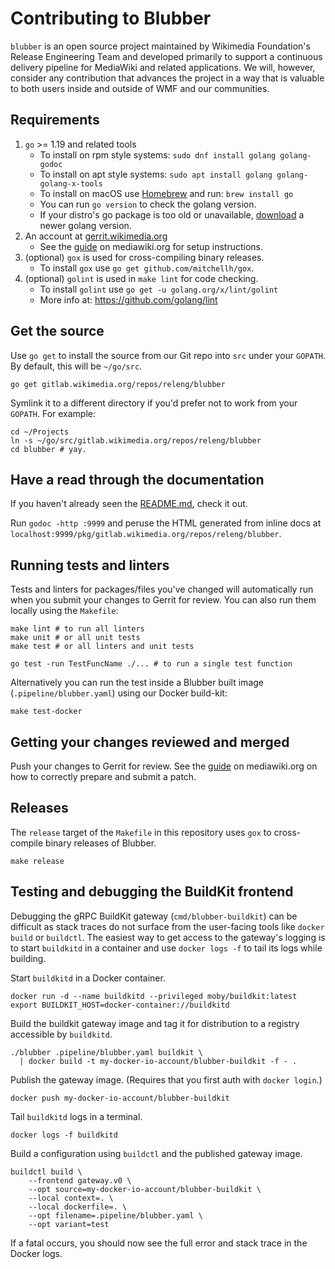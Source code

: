 # Contributing to Blubber

`blubber` is an open source project maintained by Wikimedia Foundation's
Release Engineering Team and developed primarily to support a continuous
delivery pipeline for MediaWiki and related applications. We will, however,
consider any contribution that advances the project in a way that is valuable
to both users inside and outside of WMF and our communities.

## Requirements

 1. `go` >= 1.19 and related tools
    * To install on rpm style systems: `sudo dnf install golang golang-godoc`
    * To install on apt style systems: `sudo apt install golang golang-golang-x-tools`
    * To install on macOS use [Homebrew](https://brew.sh) and run:
      `brew install go`
    * You can run `go version` to check the golang version.
    * If your distro's go package is too old or unavailable,
      [download](https://golang.org/dl/) a newer golang version.
 2. An account at [gerrit.wikimedia.org](https://gerrit.wikimedia.org)
    * See the [guide](https://www.mediawiki.org/wiki/Gerrit/Getting_started)
      on mediawiki.org for setup instructions.
 3. (optional) `gox` is used for cross-compiling binary releases.
    * To install `gox` use `go get github.com/mitchellh/gox`.
 4. (optional) `golint` is used in `make lint` for code checking.
    * To install `golint` use `go get -u golang.org/x/lint/golint`
    * More info at: https://github.com/golang/lint

## Get the source

Use `go get` to install the source from our Git repo into `src` under your
`GOPATH`. By default, this will be `~/go/src`.

    go get gitlab.wikimedia.org/repos/releng/blubber

Symlink it to a different directory if you'd prefer not to work from your
`GOPATH`. For example:

    cd ~/Projects
    ln -s ~/go/src/gitlab.wikimedia.org/repos/releng/blubber
    cd blubber # yay.

## Have a read through the documentation

If you haven't already seen the [README.md](README.md), check it out.

Run `godoc -http :9999` and peruse the HTML generated from inline docs
at `localhost:9999/pkg/gitlab.wikimedia.org/repos/releng/blubber`.

## Running tests and linters

Tests and linters for packages/files you've changed will automatically run
when you submit your changes to Gerrit for review. You can also run them
locally using the `Makefile`:

    make lint # to run all linters
    make unit # or all unit tests
    make test # or all linters and unit tests

    go test -run TestFuncName ./... # to run a single test function

Alternatively you can run the test inside a Blubber built image
(`.pipeline/blubber.yaml`) using our Docker build-kit:

    make test-docker

## Getting your changes reviewed and merged

Push your changes to Gerrit for review. See the
[guide](https://www.mediawiki.org/wiki/Gerrit/Tutorial#How_to_submit_a_patch)
on mediawiki.org on how to correctly prepare and submit a patch.

## Releases

The `release` target of the `Makefile` in this repository uses `gox` to
cross-compile binary releases of Blubber.

    make release

## Testing and debugging the BuildKit frontend

Debugging the gRPC BuildKit gateway (`cmd/blubber-buildkit`) can be difficult
as stack traces do not surface from the user-facing tools like `docker build`
or `buildctl`. The easiest way to get access to the gateway's logging is to
start `buildkitd` in a container and use `docker logs -f` to tail its logs
while building.

Start `buildkitd` in a Docker container.

    docker run -d --name buildkitd --privileged moby/buildkit:latest
    export BUILDKIT_HOST=docker-container://buildkitd

Build the buildkit gateway image and tag it for distribution to a
registry accessible by `buildkitd`.

    ./blubber .pipeline/blubber.yaml buildkit \
      | docker build -t my-docker-io-account/blubber-buildkit -f - .

Publish the gateway image. (Requires that you first auth with `docker login`.)

    docker push my-docker-io-account/blubber-buildkit

Tail `buildkitd` logs in a terminal.

    docker logs -f buildkitd

Build a configuration using `buildctl` and the published gateway image.

    buildctl build \
        --frontend gateway.v0 \
        --opt source=my-docker-io-account/blubber-buildkit \
        --local context=. \
        --local dockerfile=. \
        --opt filename=.pipeline/blubber.yaml \
        --opt variant=test

If a fatal occurs, you should now see the full error and stack trace in the
Docker logs.

